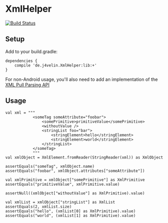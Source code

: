 # XmlHelper

[![Build Status](https://travis-ci.org/j4velin/XmlHelper.svg?branch=master)](https://travis-ci.org/j4velin/XmlHelper)


Setup
-----

Add to your build.gradle:
```
dependencies {
    compile 'de.j4velin.XmlHelper:lib:+'
}
```
For non-Android usage, you'll also need to add an implementation of the [XML Pull Parsing API](http://www.xmlpull.org/impls.shtml)


Usage
-----

```
val xml = """
            <someTag someAttribute="foobar">
                <somePrimitive>primitiveValue</somePrimitive>
                <withoutValue />
                <stringList foo="bar">
                    <stringElement>hello</stringElement>
                    <stringElement>world</stringElement>
                </stringList>
            </someTag>
            """
val xmlObject = XmlElement.fromReader(StringReader(xml)) as XmlObject

assertEquals("someTag", xmlObject.name)
assertEquals("foobar", xmlObject.attributes["someAttribute"])

val xmlPrimitive = xmlObject["somePrimitive"] as XmlPrimitive
assertEquals("primitiveValue", xmlPrimitive.value)

assertNull((xmlObject["withoutValue"] as XmlPrimitive).value)

val xmlList = xmlObject["stringList"] as XmlList
assertEquals(2, xmlList.size)
assertEquals("hello", (xmlList[0] as XmlPrimitive).value)
assertEquals("world", (xmlList[1] as XmlPrimitive).value)
```